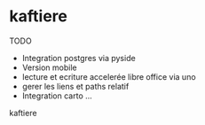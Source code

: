 # kaftiere
TODO

- Integration postgres via pyside
- Version mobile
- lecture et ecriture accelerée libre office via uno
- gerer les liens et paths relatif
- Integration carto ...

kaftiere
